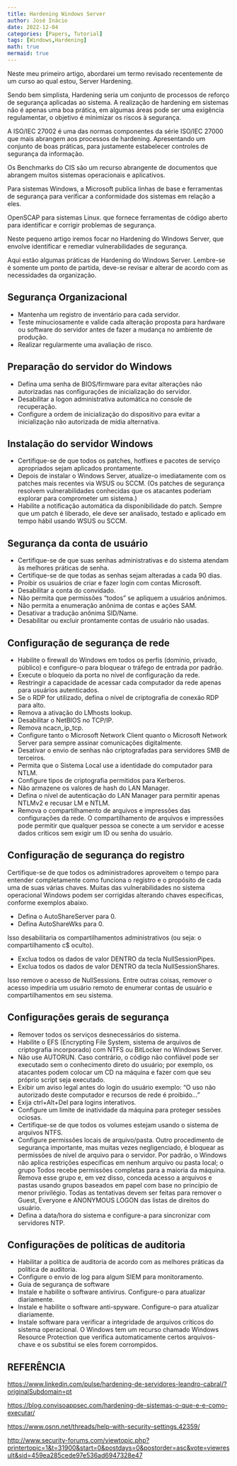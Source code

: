 ```yaml
---
title: Hardening Windows Server
author: José Inácio
date: 2022-12-04
categories: [Papers, Tutorial]
tags: [Windows,Hardening]
math: true
mermaid: true
---
```



Neste meu primeiro artigo, abordarei um termo revisado recentemente de um curso ao qual estou, Server Hardening.

Sendo bem simplista, Hardening seria um conjunto de processos de reforço de segurança aplicadas ao sistema. A realização de hardening em sistemas não é apenas uma boa prática, em algumas áreas pode ser uma exigência regulamentar, o objetivo é minimizar os riscos à segurança.

A ISO/IEC 27002 é uma das normas componentes da série ISO/IEC 27000 que mais abrangem aos processos de hardening. Apresentando um conjunto de boas práticas, para justamente estabelecer controles de segurança da informação.

Os Benchmarks do CIS são um recurso abrangente de documentos que abrangem muitos sistemas operacionais e aplicativos.

Para sistemas Windows, a Microsoft publica linhas de base e ferramentas de segurança para verificar a conformidade dos sistemas em relação a eles.

OpenSCAP para sistemas Linux. que fornece ferramentas de código aberto para identificar e corrigir problemas de segurança.

Neste pequeno artigo iremos focar no Hardening do Windows Server, que envolve identificar e remediar vulnerabilidades de segurança.

Aqui estão algumas práticas de Hardening do Windows Server. Lembre-se é somente um ponto de partida, deve-se revisar e alterar de acordo com as necessidades da organização.

<h2 data-toc-skip>Segurança Organizacional</h2>

- Mantenha um registro de inventário para cada servidor.
- Teste minuciosamente e valide cada alteração proposta para hardware ou software do servidor antes de fazer a mudança no ambiente de produção.
- Realizar regularmente uma avaliação de risco.


<h2 data-toc-skip>Preparação do servidor do Windows</h2>


- Defina uma senha de BIOS/firmware para evitar alterações não autorizadas nas configurações de inicialização do servidor.
- Desabilitar a logon administrativa automática no console de recuperação.
- Configure a ordem de inicialização do dispositivo para evitar a inicialização não autorizada de mídia alternativa.

<h2 data-toc-skip>Instalação do servidor Windows</h2>

- Certifique-se de que todos os patches, hotfixes e pacotes de serviço apropriados sejam aplicados prontamente.
- Depois de instalar o Windows Server, atualize-o imediatamente com os patches mais recentes via WSUS ou SCCM. (Os patches de segurança resolvem vulnerabilidades conhecidas que os atacantes poderiam explorar para comprometer um sistema.)
- Habilite a notificação automática da disponibilidade do patch. Sempre que um patch é liberado, ele deve ser analisado, testado e aplicado em tempo hábil usando WSUS ou SCCM.

<h2 data-toc-skip>Segurança da conta de usuário</h2>

- Certifique-se de que suas senhas administrativas e do sistema atendam às melhores práticas de senha.
- Certifique-se de que todas as senhas sejam alteradas a cada 90 dias.
- Proibir os usuários de criar e fazer login com contas Microsoft.
- Desabilitar a conta do convidado.
- Não permita que permissões “todos” se apliquem a usuários anônimos.
- Não permita a enumeração anônima de contas e ações SAM.
- Desativar a tradução anônima SID/Name.
- Desabilitar ou excluir prontamente contas de usuário não usadas.

<h2 data-toc-skip>Configuração de segurança de rede</h2>

- Habilite o firewall do Windows em todos os perfis (domínio, privado, público) e configure-o para bloquear o tráfego de entrada por padrão.
- Execute o bloqueio da porta no nível de configuração da rede.
- Restringir a capacidade de acessar cada computador da rede apenas para usuários autenticados.
- Se o RDP for utilizado, defina o nível de criptografia de conexão RDP para alto.
- Remova a ativação do LMhosts lookup.
- Desabilitar o NetBIOS no TCP/IP.
- Remova ncacn_ip_tcp.
- Configure tanto o Microsoft Network Client quanto o Microsoft Network Server para sempre assinar comunicações digitalmente.
- Desativar o envio de senhas não criptografadas para servidores SMB de terceiros.
- Permita que o Sistema Local use a identidade do computador para NTLM.
- Configure tipos de criptografia permitidos para Kerberos.
- Não armazene os valores de hash do LAN Manager.
- Defina o nível de autenticação do LAN Manager para permitir apenas NTLMv2 e recusar LM e NTLM.
- Remova o compartilhamento de arquivos e impressões das configurações da rede. O compartilhamento de arquivos e impressões pode permitir que qualquer pessoa se conecte a um servidor e acesse dados críticos sem exigir um ID ou senha do usuário.

<h2 data-toc-skip>Configuração de segurança do registro</h2>

Certifique-se de que todos os administradores aproveitem o tempo para entender completamente como funciona o registro e o propósito de cada uma de suas várias chaves. Muitas das vulnerabilidades no sistema operacional Windows podem ser corrigidas alterando chaves específicas, conforme exemplos abaixo.

- Defina o AutoShareServer para 0.
- Defina AutoShareWks para 0.

Isso desabilitaria os compartilhamentos administrativos (ou seja: o compartilhamento c$ oculto).

- Exclua todos os dados de valor DENTRO da tecla NullSessionPipes.
- Exclua todos os dados de valor DENTRO da tecla NullSessionShares.

Isso remove o acesso de NullSessions. Entre outras coisas, remover o acesso impediria um usuário remoto de enumerar contas de usuário e compartilhamentos em seu sistema.

<h2 data-toc-skip>Configurações gerais de segurança</h2>

- Remover todos os serviços desnecessários do sistema.
- Habilite o EFS (Encrypting File System, sistema de arquivos de criptografia incorporado) com NTFS ou BitLocker no Windows Server.
- Não use AUTORUN. Caso contrário, o código não confiável pode ser executado sem o conhecimento direto do usuário; por exemplo, os atacantes podem colocar um CD na máquina e fazer com que seu próprio script seja executado.
- Exibir um aviso legal antes do login do usuário exemplo: “O uso não autorizado deste computador e recursos de rede é proibido…”
- Exija ctrl+Alt+Del para logins interativos.
- Configure um limite de inatividade da máquina para proteger sessões ociosas.
- Certifique-se de que todos os volumes estejam usando o sistema de arquivos NTFS.
- Configure permissões locais de arquivo/pasta. Outro procedimento de segurança importante, mas muitas vezes negligenciado, é bloquear as permissões de nível de arquivo para o servidor. Por padrão, o Windows não aplica restrições específicas em nenhum arquivo ou pasta local; o grupo Todos recebe permissões completas para a maioria da máquina. Remova esse grupo e, em vez disso, conceda acesso a arquivos e pastas usando grupos baseados em papel com base no princípio de menor privilégio. Todas as tentativas devem ser feitas para remover o Guest, Everyone e ANONYMOUS LOGON das listas de direitos do usuário.
- Defina a data/hora do sistema e configure-a para sincronizar com servidores NTP.

<h2 data-toc-skip>Configurações de políticas de auditoria</h2>

- Habilitar a política de auditoria de acordo com as melhores práticas da política de auditoria.
- Configure o envio de log para algum SIEM para monitoramento.
- Guia de segurança de software
- Instale e habilite o software antivírus. Configure-o para atualizar diariamente.
- Instale e habilite o software anti-spyware. Configure-o para atualizar diariamente.
- Instale software para verificar a integridade de arquivos críticos do sistema operacional. O Windows tem um recurso chamado Windows Resource Protection que verifica automaticamente certos arquivos-chave e os substitui se eles forem corrompidos.

## REFERÊNCIA

<https://www.linkedin.com/pulse/hardening-de-servidores-leandro-cabral/?originalSubdomain=pt>

<https://blog.convisoappsec.com/hardening-de-sistemas-o-que-e-e-como-executar/>

<https://www.osnn.net/threads/help-with-security-settings.42359/>

<http://www.security-forums.com/viewtopic.php?printertopic=1&t=31900&start=0&postdays=0&postorder=asc&vote=viewresult&sid=459ea285cede97e536ad6947328e47>
